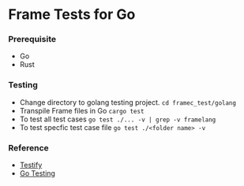 # Frame Tests for Go

### Prerequisite
- Go
- Rust

### Testing
-  Change directory to golang testing project.
    ```cd framec_test/golang```
-  Transpile Frame files in Go
    ```cargo test```
-  To test all test cases
    ```go test ./... -v | grep -v framelang```
-  To test specfic test case file
    ```go test ./<folder name> -v```
### Reference
- [Testify](https://github.com/stretchr/testify)
- [Go Testing](https://pkg.go.dev/testing)